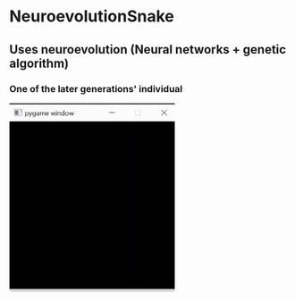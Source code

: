 # NeuroevolutionSnake
## Uses neuroevolution (Neural networks + genetic algorithm)
### One of the later generations' individual
![Demo](snake_gif.gif)
